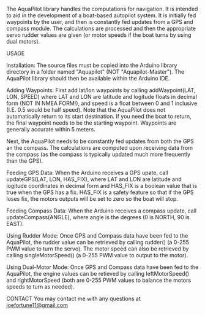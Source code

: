 The AquaPilot library handles the computations for navigation. It is intended to aid in the development of a boat-based autopilot system. It is initially fed waypoints by the user, and then is constantly fed updates from a GPS and compass module. The calculations are processed and then the appropriate servo rudder values are given (or motor speeds if the boat turns by using dual motors).


USAGE

Installation:
The source files must be copied into the Arduino library directory in a folder named "Aquapilot" (NOT "Aquapilot-Master"). The AquaPilot library should then be available within the Arduino IDE.

Adding Waypoints:
First add lat/lon waypoints by calling addWaypoint(LAT, LON, SPEED) where LAT and LON are latitude and logitude floats in decimal form (NOT IN NMEA FORM!), and speed is a float between 0 and 1 inclusive (I.E. 0.5 would be half speed). Note that the AquaPilot does not automatically return to its start destination. If you need the boat to return, the final waypoint needs to be the starting waypoint. Waypoints are generally accurate within 5 meters. 

Next, the AquaPilot needs to be constantly fed updates from both the GPS an the compass. The calculations are computed upon receiving data from the compass (as the compass is typically updated much more frequently than the GPS).

Feeding GPS Data:
When the Arduino receives a GPS upate, call updateGPS(LAT, LON, HAS_FIX), where LAT and LON are latitude and logitude coordinates in decimal form and HAS_FIX is a boolean value that is true when the GPS has a fix. HAS_FIX is a safety feature so that if the GPS loses fix, the motors outputs will be set to zero so the boat will stop. 

Feeding Compass Data:
When the Arduino receives a compass update, call updateCompass(ANGLE), where angle is the degrees (0 is NORTH, 90 is EAST).

Using Rudder Mode:
Once GPS and Compass data have been fed to the AquaPilot, the rudder value can be retrieved by calling rudder() (a 0-255 PWM value to turn the servo). The motor speed can also be retrieved by calling singleMotorSpeed() (a 0-255 PWM value to output to the motor).

Using Dual-Motor Mode:
Once GPS and Compass data have been fed to the AquaPilot, the engine values can be retieved by calling leftMotorSpeed() and rightMotorSpeed (both are 0-255 PWM values to balance the motors speeds to turn as needed).

CONTACT
You may contact me with any questions at joefortune11@gmail.com


